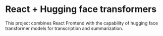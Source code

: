 # React + Hugging face transformers

This project combines React Frontend with the capability of hugging face transformer models for transcription and summarization.




